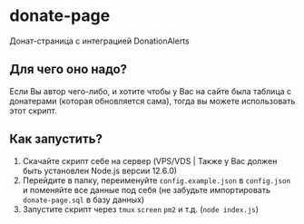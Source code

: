 # donate-page
Донат-страница с интеграцией DonationAlerts

## Для чего оно надо?
Если Вы автор чего-либо, и хотите чтобы у Вас на сайте была таблица с донатерами (которая обновляется сама), тогда вы можете использовать этот скрипт.

## Как запустить?
1. Скачайте скрипт себе на сервер (VPS/VDS | Также у Вас должен быть установлен Node.js версии 12.6.0)
2. Перейдите в папку, переименуйте `config.example.json` в `config.json` и поменяйте все данные под себя (не забудьте импортировать `donate-page.sql` в базу данных)
3. Запустите скрипт через `tmux` `screen` `pm2` и т.д. (`node index.js`)
